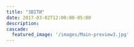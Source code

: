 ```yaml
---
title: "ЗВІТИ"
date: 2017-03-02T12:00:00-05:00
description:
cascade:
  featured_image: '/images/Main-preview3.jpg'
---
```


